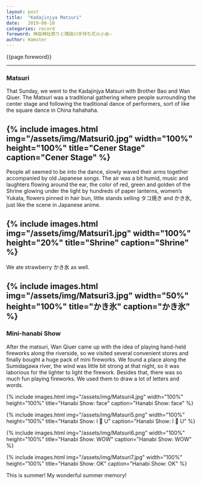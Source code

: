 ```yaml
---
layout: post
title:  "Kadajinjya Matsuri"
date:   2019-08-10
categories: record
foreword: 神田神社祭りと隅田川手持ち花火小会~
author: Hamster
---
```


{{page.foreword}}

---
### Matsuri

That Sunday, we went to the Kadajinjya Matsuri with Brother Bao and Wan Qiuer. The Matsuri was a traditional gathering where people surrounding the center stage and following the traditional dance of performers, sort of like the square dance in China hahahaha.

{% include images.html img="/assets/img/Matsuri0.jpg" width="100%" height="100%" title="Cener Stage" caption="Cener Stage" %}
---

People all seemed to be into the dance, slowly waved their arms together accompanied by old Japanese songs. The air was a bit humid, music and laughters flowing around the ear, the color of red, green and golden of the Shrine glowing under the light by hundreds of paper lanterns, women’s Yukata, flowers pinned in hair bun, little stands selling タコ焼き and かき氷, just like the scene in Japanese anime.

{% include images.html img="/assets/img/Matsuri1.jpg" width="100%" height="20%" title="Shrine" caption="Shrine" %}
---
We ate strawberry かき氷 as well.

{% include images.html img="/assets/img/Matsuri3.jpg" width="50%" height="100%" title="かき氷" caption="かき氷" %}
---
### Mini-hanabi Show

After the matsuri, Wan Qiuer came up with the idea of playing hand-held fireworks along the riverside, so we visited several convenient stores and finally bought a huge pack of mini fireworks. We found a place along the Sumidagawa river, the wind was little bit strong at that night, so it was laborious for the lighter to light the firework. Besides that, there was so much fun playing fireworks. We used them to draw a lot of letters and words.

{% include images.html img="/assets/img/Matsuri4.jpg" width="100%" height="100%" title="Hanabi Show: face" caption="Hanabi Show: face" %}

{% include images.html img="/assets/img/Matsuri5.png" width="100%" height="100%" title="Hanabi Show: I 💙 U" caption="Hanabi Show: I 💙 U" %}

{% include images.html img="/assets/img/Matsuri6.png" width="100%" height="100%" title="Hanabi Show: WOW" caption="Hanabi Show: WOW" %}

{% include images.html img="/assets/img/Matsuri7.jpg" width="100%" height="100%" title="Hanabi Show: OK" caption="Hanabi Show: OK" %}

This is summer! My wonderful summer memory!
